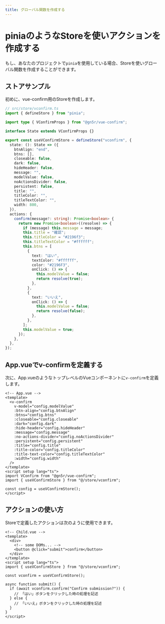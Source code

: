 ```yaml
---
title: グローバル関数を作成する
---
```


# piniaのようなStoreを使いアクションを作成する

もし、あなたのプロジェクトで`pinia`を使用している場合、Storeを使いグローバル関数を作成することができます。

<h2 id="store-sample" tabIndex="-1">
  ストアサンプル
  <a class="header-anchor" href="#store-sample" aria-label="Permalink to &quot;ストアサンプル&quot;">&ZeroWidthSpace;</a>
</h2>

初めに、vue-confirm用のStoreを作成します。

```ts
// src/store/vconfirm.ts
import { defineStore } from "pinia";

import type { VConfirmProps } from "@gn5r/vue-confirm";

interface State extends VConfirmProps {}

export const useVConfirmStore = defineStore("vconfirm", {
  state: (): State => ({
    btnAlign: "end",
    btns: [],
    closeable: false,
    dark: false,
    hideHeader: false,
    message: "",
    modelValue: false,
    noActionsDivider: false,
    persistent: false,
    title: "",
    titleColor: "",
    titleTextColor: "",
    width: 800,
  }),
  actions: {
    confirm(message?: string): Promise<boolean> {
      return new Promise<boolean>((resolve) => {
        if (message) this.message = message;
        this.title = "確認";
        this.titleColor = "#2196f3";
        this.titleTextColor = "#ffffff";
        this.btns = [
          {
            text: "はい",
            textColor: "#ffffff",
            color: "#2196F3",
            onClick: () => {
              this.modelValue = false;
              return resolve(true);
            },
          },
          {
            text: "いいえ",
            onClick: () => {
              this.modelValue = false;
              return resolve(false);
            },
          },
        ];
        this.modelValue = true;
      });
    },
  },
});
```

<h2 id="app-vue" tabIndex="-1">
  App.vueでv-confirmを定義する
  <a class="header-anchor" href="#app-vue" aria-label="Permalink to &quot;App.vueでv-confirmを定義する&quot;">&ZeroWidthSpace;</a>
</h2>

次に、App.vueのようなトップレベルのVueコンポーネントに`v-confirm`を定義します。

```vue
<!-- App.vue -->
<template>
  <v-confirm
    v-model="config.modelValue"
    :btn-align="config.btnAlign"
    :btns="config.btns"
    :closeable="config.closeable"
    :dark="config.dark"
    :hide-header="config.hideHeader"
    :message="config.message"
    :no-actions-divider="config.noActionsDivider"
    :persistent="config.persistent"
    :title="config.title"
    :title-color="config.titleColor"
    :title-text-color="config.titleTextColor"
    :width="config.width"
  />
</template>
<script setup lang="ts">
import VConfirm from "@gn5r/vue-confirm";
import { useVConfirmStore } from "@/store/vconfirm";

const config = useVConfirmStore();
</script>
```

<h2 id="usage-actions" tabIndex="-1">
  アクションの使い方
  <a class="header-anchor" href="#usage-actions" aria-label="Permalink to &quot;アクションの使い方&quot;">&ZeroWidthSpace;</a>
</h2>

Storeで定義したアクションは次のように使用できます。

```vue
<!-- Child.vue -->
<template>
  <div>
    <!-- some DOMs... -->
    <button @click="submit">confirm</button>
  </div>
</template>
<script setup lang="ts">
import { useVConfirmStore } from "@/store/vconfirm";

const vconfirm = useVConfirmStore();

async function submit() {
  if (await vconfirm.confirm("Confirm submission?")) {
    // 「はい」ボタンをクリックした時の処理を記述
  } else {
    // 「いいえ」ボタンをクリックした時の処理を記述
  }
}
</script>
```
